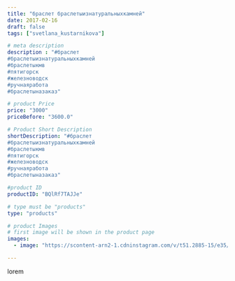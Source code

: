 ```yaml
---
title: "браслет браслетыизнатуральныхкамней"
date: 2017-02-16
draft: false
tags: ["svetlana_kustarnikova"]

# meta description
description : "#браслет 
#браслетыизнатуральныхкамней 
#браслетыкмв
#пятигорск
#железноводск 
#ручнаяработа 
#браслетыназаказ"

# product Price
price: "3000"
priceBefore: "3600.0"

# Product Short Description
shortDescription: "#браслет 
#браслетыизнатуральныхкамней 
#браслетыкмв
#пятигорск
#железноводск 
#ручнаяработа 
#браслетыназаказ"

#product ID
productID: "BQlRf7TAJJe"

# type must be "products"
type: "products"

# product Images
# first image will be shown in the product page
images:
  - image: "https://scontent-arn2-1.cdninstagram.com/v/t51.2885-15/e35/16585172_114185799103270_6849100938666311680_n.jpg?se=7&tp=1&_nc_ht=scontent-arn2-1.cdninstagram.com&_nc_cat=110&_nc_ohc=9fHkQNGhAcQAX_jiLwu&ccb=7-4&oh=2f704744b26d0addfaa0f42268a99b00&oe=60849973&ig_cache_key=MTQ1MTY0MzQxNTY2MDg5Mjc2Ng%3D%3D.2-ccb7-4"

---
```

lorem
